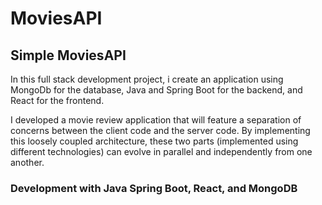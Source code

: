 # MoviesAPI
## Simple MoviesAPI
In this full stack development project, i create an application using MongoDb for the database, Java and Spring Boot for the backend, and React for the frontend.

I developed a movie review application that will feature a separation of concerns between the client code and the server code. 
By implementing this loosely coupled architecture, these two parts (implemented using different technologies) can evolve in parallel and independently from one another. 

### Development with Java Spring Boot, React, and MongoDB
